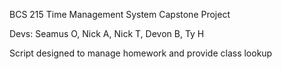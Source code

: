 BCS 215 Time Management System Capstone Project

Devs: Seamus O, Nick A, Nick T, Devon B, Ty H

Script designed to manage homework and provide class lookup
